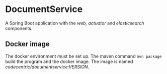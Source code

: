 # DocumentService

A Spring Boot application with the _web, actuator_ and _elasticsearch_ components. 

## Docker image

The docker environment must be set up. The maven command `mvn package` build the program and the docker image. The 
image is named _codecentric/documentservice:VERSION_.


